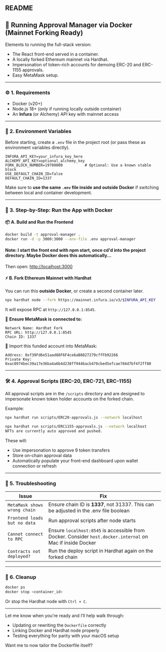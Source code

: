 
## README

## 🐳 Running Approval Manager via Docker (Mainnet Forking Ready)

Elements to running the full-stack version:
- The React front-end served in a container.
- A locally forked Ethereum mainnet via Hardhat.
- Impersonation of token-rich accounts for demoing ERC-20 and ERC-1155 approvals.
- Easy MetaMask setup.

---

### ⚙️ 1. Requirements

- Docker (v20+)
- Node.js 18+ (only if running locally outside container)
- An **Infura** (or Alchemy) API key with mainnet access

---

### 🔐 2. Environment Variables

Before starting, create a `.env` file in the project root (or pass these as environment variables directly).

```dotenv
INFURA_API_KEY=your_infura_key_here
ALCHEMY_API_KEY=optional_alchemy_key
FORK_BLOCK_NUMBER=19700000          # Optional: Use a known stable block
USE_DEFAULT_CHAIN_ID=false
DEFAULT_CHAIN_ID=1337
```

Make sure to **use the same `.env` file inside and outside Docker** if switching between local and container development.

---

### 🧱 3. Step-by-Step: Run the App with Docker

#### 📦 A. Build and Run the Frontend

```bash
docker build -t approval-manager .
docker run -d -p 3000:3000 --env-file .env approval-manager
```

#### Note: I start the front end with npm start, once cd'd into the project directory. Maybe Docker does this automatically...

Then open: [http://localhost:3000](http://localhost:3000)

#### ⚡ B. Fork Ethereum Mainnet with Hardhat

You can run this **outside Docker**, or create a second container later.

```bash
npx hardhat node --fork https://mainnet.infura.io/v3/$INFURA_API_KEY
```

It will expose RPC at `http://127.0.0.1:8545`.

🔁 **Ensure MetaMask is connected to:**
```
Network Name: Hardhat Fork
RPC URL: http://127.0.0.1:8545
Chain ID: 1337
```

🪪 Import this funded account into MetaMask:
```
Address: 0xf39Fd6e51aad88F6F4ce6aB8827279cffFb92266
Private Key: 0xac0974bec39a17e36ba4a6b4d238ff944bacb478cbed5efcae784d7bf4f2ff80
```


---

### 🛠️ 4. Approval Scripts (ERC-20, ERC-721, ERC-1155)

All approval scripts are in the `/scripts` directory and are designed to impersonate known token holder accounts on the forked chain.

Example:

```bash
npx hardhat run scripts/ERC20-approvals.js --network localhost

npx hardhat run scripts/ERC1155-approvals.js --network localhost
NFTs are currently auto approved and pushed. 
```

These will:
- Use impersonation to approve 9 token transfers
- Store on-chain approval data
- Automatically populate your front-end dashboard upon wallet connection or refresh

---

### 🧪 5. Troubleshooting

| Issue | Fix |
|------|------|
| `MetaMask shows wrong chain` | Ensure chain ID is **1337**, not 31337. This can be adjusted in the .env file boolean |
| `Frontend loads but no data` | Run approval scripts after node starts |
| `Cannot connect to RPC` | Ensure `localhost:8545` is accessible from Docker. Consider `host.docker.internal` on Mac if inside Docker |
| `Contracts not deployed?` | Run the deploy script in Hardhat again on the forked chain |

---

### 🧼 6. Cleanup

```bash
docker ps
docker stop <container_id>
```

Or stop the Hardhat node with `Ctrl + C`.

---

Let me know when you're ready and I’ll help walk through:
- Updating or rewriting the `Dockerfile` correctly
- Linking Docker and Hardhat node properly
- Testing everything for parity with your macOS setup

Want me to now tailor the Dockerfile itself?